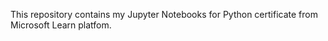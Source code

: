 This repository contains my Jupyter Notebooks for Python certificate from Microsoft Learn platfom. 
